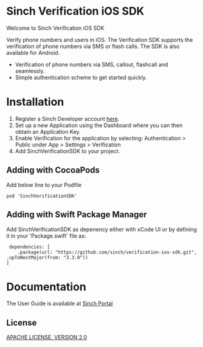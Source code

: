 # Sinch Verification iOS SDK

Welcome to Sinch Verification iOS SDK

Verify phone numbers and users in iOS. The Verification SDK supports the verification of phone numbers via SMS or flash calls. The SDK is also available for Android.

  - Verification of phone numbers via SMS, callout, flashcall and seamlessly.
  - Simple authentication scheme to get started quickly.

# Installation

1. Register a Sinch Developer account [here](https://portal.sinch.com/#/signup).
2. Set up a new Application using the Dashboard where you can then obtain an Application Key.
3. Enable Verification for the application by selecting: Authentication > Public under App > Settings > Verification
4. Add SinchVerificationSDK to your project.


## Adding with CocoaPods

Add below line to your Podfile

```
pod 'SinchVerificationSDK'
```

## Adding with Swift Package Manager

Add SinchVerificationSDK as depenency either with xCode UI or by defining it in your 'Package.swift' file as:

```
 dependencies: [
    .package(url: "https://github.com/sinch/verification-ios-sdk.git", .upToNextMajor(from: "3.3.0"))
]
```

# Documentation
The User Guide is available at [Sinch Portal](https://developers.sinch.com/docs/verification-for-ios)

## License
[APACHE LICENSE, VERSION 2.0](https://www.apache.org/licenses/LICENSE-2.0)
